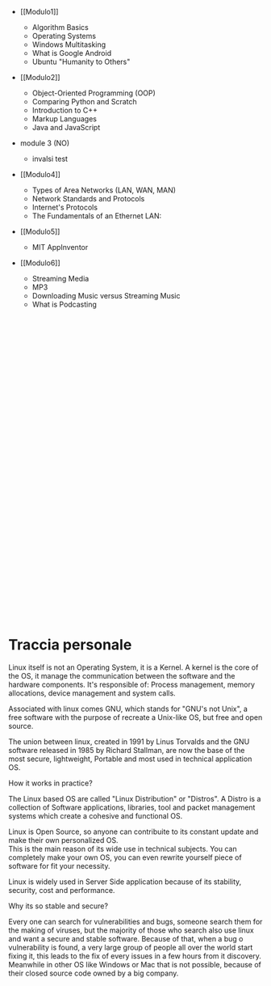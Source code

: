 - [[Modulo1]]
	- Algorithm Basics
	- Operating Systems
	- Windows Multitasking
	- What is Google Android
	- Ubuntu "Humanity to Others"

- [[Modulo2]]
	- Object-Oriented Programming (OOP)
	- Comparing Python and Scratch
	- Introduction to C++
	- Markup Languages
	- Java and JavaScript

- module 3  (NO)
	- invalsi test

- [[Modulo4]]
	- Types of Area Networks (LAN, WAN, MAN)
	- Network Standards and Protocols
	- Internet's Protocols
	- The Fundamentals of an Ethernet LAN:

- [[Modulo5]]
	- MIT AppInventor

- [[Modulo6]]
	- Streaming Media
	- MP3
	- Downloading Music versus Streaming Music
	- What is Podcasting

<br>
<br>
<br><br>
<br><br><br><br><br><br><br><br><br><br><br><br><br><br><br><br><br><br><br><br><br><br><br><br><br><br><br><br><br><br><br>

# Traccia personale

Linux itself is not an Operating System, it is a Kernel.
A kernel is the core of the OS, it manage the communication between the software and the hardware components. It's responsible of: Process management, memory allocations, device management and system calls.

Associated with linux comes GNU, which stands for "GNU's not Unix", a free software with the purpose of recreate a Unix-like OS, but free and open source.

The union between linux, created in 1991 by Linus Torvalds and the GNU software released in 1985 by Richard Stallman, are now the base of the most secure, lightweight, Portable and most used in technical application OS.

How it works in practice?

The Linux based OS are called "Linux Distribution" or "Distros".
A Distro is a collection of Software applications, libraries, tool and packet management systems which create a cohesive and functional OS.

Linux is Open Source, so anyone can contribuite to its constant update and make their own personalized OS.<br>
This is the main reason of its wide use in technical subjects.
You can completely make your own OS, you can even rewrite yourself piece of software for fit your necessity. 

Linux is widely used in Server Side application because of its stability, security, cost and performance.

Why its so stable and secure?

Every one can search for vulnerabilities and bugs, someone search them for the making of viruses, but the majority of those who search also use linux and want a secure and stable software. Because of that, when a bug o vulnerability is found, a very large group of people all over the world start fixing it, this leads to the fix of every issues in a few hours from it discovery.
Meanwhile in other OS like Windows or Mac that is not possible, because of their closed source code owned by a big company.


